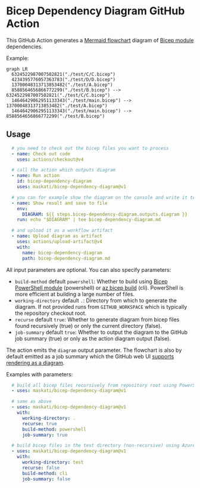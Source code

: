 # Bicep Dependency Diagram GitHub Action

This GitHub Action generates a [Mermaid flowchart](https://mermaid.js.org/syntax/flowchart.html) diagram of [Bicep module](https://learn.microsoft.com/en-us/azure/azure-resource-manager/bicep/modules) dependencies.

Example:

```mermaid
graph LR
  6324522987007502821("./test/C/C.bicep")
  4234395776057363783("./test/D/D.bicep")
  13700048313713853482("./test/A.bicep")
  8588564656866772299("./test/B.bicep") --> 6324522987007502821("./test/C/C.bicep")
  14646429062951133343("./test/main.bicep") --> 13700048313713853482("./test/A.bicep")
  14646429062951133343("./test/main.bicep") --> 8588564656866772299("./test/B.bicep")
```

## Usage

```yaml
  # you need to check out the bicep files you want to process
  - name: Check out code
    uses: actions/checkout@v4

  # call the action which outputs diagram
  - name: Run action
    id: bicep-dependency-diagram
    uses: maskati/bicep-dependency-diagram@v1

  # you can for example show the diagram on the console and write it to a file
  - name: Show result and save to file
    env:
      DIAGRAM: ${{ steps.bicep-dependency-diagram.outputs.diagram }}
    run: echo "$DIAGRAM" | tee bicep-dependency-diagram.md

  # and upload it as a workflow artifact
  - name: Upload diagram as artifact
    uses: actions/upload-artifact@v4
    with:
      name: bicep-dependency-diagram
      path: bicep-dependency-diagram.md
```

All input parameters are optional. You can also specify parameters:
- `build-method` default `powershell`: Whether to build using [Bicep PowerShell module](https://www.powershellgallery.com/packages/Bicep) (powershell) or [az bicep build](https://learn.microsoft.com/en-us/cli/azure/bicep?view=azure-cli-latest#az-bicep-build) (cli). PowerShell is more efficient at building a large number of files.
- `working-directory` default `.`: Directory from which to generate the diagram. If not provided runs from `GITHUB_WORKSPACE` which is typically the repository checkout root.
- `recurse` default `true`: Whether to generate diagram from bicep files found recursively (true) or only the current directory (false).
- `job-summary` default `true`: Whether to output the diagram to the GitHub job summary (true) or only as the action diagram output (false).

The action emits the `diagram` output parameter. The flowchart is also by default emitted as a job summary which the GitHub web UI [supports rendering as a diagram](https://docs.github.com/en/get-started/writing-on-github/working-with-advanced-formatting/creating-diagrams#creating-mermaid-diagrams).

Examples with parameters:

```yaml
  # build all bicep files recursively from repository root using PowerShell and emit job summary
  - uses: maskati/bicep-dependency-diagram@v1

  # same as above
  - uses: maskati/bicep-dependency-diagram@v1
    with:
      working-directory: .
      recurse: true
      build-method: powershell
      job-summary: true

  # build bicep files in the test directory (non-recursive) using Azure/Bicep CLI and do not emit job summary
  - uses: maskati/bicep-dependency-diagram@v1
    with:
      working-directory: test
      recurse: false
      build-method: cli
      job-summary: false
```
